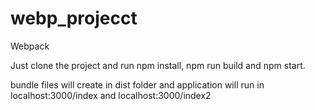 # webp_projecct
Webpack

Just clone the project and run npm install, npm run build and npm start.

bundle files will create in dist folder and application will run in localhost:3000/index and localhost:3000/index2
